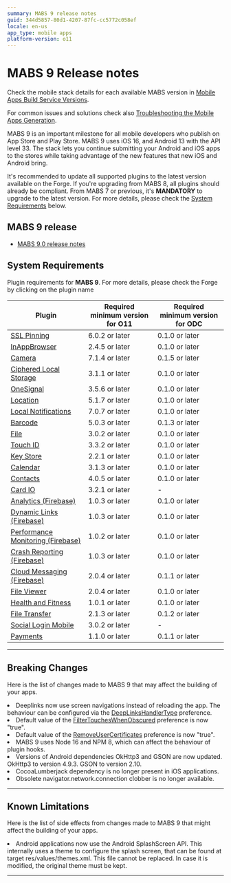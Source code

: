 ```yaml
---
summary: MABS 9 release notes
guid: 344d5857-80d1-4207-87fc-cc5772c058ef
locale: en-us
app_type: mobile apps
platform-version: o11
---
```


# MABS 9 Release notes

<div class="info">

Check the mobile stack details for each available MABS version in [Mobile Apps Build Service Versions](../mabs-versions.md).
</div>

<div class="info">

For common issues and solutions check also [Troubleshooting the Mobile Apps Generation](https://success.outsystems.com/Support/Enterprise_Customers/Troubleshooting/Troubleshooting_the_Mobile_Apps_Generation).
</div>

MABS 9 is an important milestone for all mobile developers who publish on App Store and Play Store. MABS 9 uses iOS 16, and Android 13 with the API level 33. The stack lets you continue submitting your Android and iOS apps to the stores while taking advantage of the new features that new iOS and Android bring.

<div class="warning">

It's recommended to update all supported plugins to the latest version available on the Forge. If you're upgrading from MABS 8, all plugins should already be compliant. From MABS 7 or previous, it's **MANDATORY** to upgrade to the latest version. For more details, please check the [System Requirements](#system-requirements) below.

</div>

## MABS 9 release

* [MABS 9.0 release notes](9.0/9.0.md)

## System Requirements

Plugin requirements for **MABS 9**. For more details, please check the Forge by clicking on the plugin name

|Plugin|Required minimum version for O11|Required minimum version for ODC|
|---|---|---|
|[SSL Pinning](https://www.outsystems.com/forge/component-versions/1873)|6.0.2 or later|0.1.0 or later|
|[InAppBrowser](https://www.outsystems.com/forge/component-versions/1558)|2.4.5 or later|0.1.0 or later|
|[Camera](https://www.outsystems.com/forge/component-versions/1390)|7.1.4 or later|0.1.5 or later|
|[Ciphered Local Storage](https://www.outsystems.com/forge/component-versions/1500)|3.1.1 or later|0.1.0 or later|
|[OneSignal](https://www.outsystems.com/forge/component-versions/2119)|3.5.6 or later|0.1.0 or later|
|[Location](https://www.outsystems.com/forge/component-overview/1395/location-plugin)|5.1.7 or later|0.1.0 or later|
|[Local Notifications](https://www.outsystems.com/forge/component-overview/1541/local-notifications-plugin)|7.0.7 or later|0.1.0 or later|
|[Barcode](https://www.outsystems.com/forge/component-overview/1403/barcode-plugin)|5.0.3 or later|0.1.3 or later|
|[File](https://www.outsystems.com/forge/component-versions/1633)|3.0.2 or later|0.1.0 or later|
|[Touch ID](https://www.outsystems.com/forge/component-versions/1431)|3.3.2 or later|0.1.0 or later|
|[Key Store](https://www.outsystems.com/forge/component-versions/1550)|2.2.1 or later|0.1.0 or later|
|[Calendar](https://www.outsystems.com/forge/component-versions/1566)|3.1.3 or later|0.1.0 or later|
|[Contacts](https://www.outsystems.com/forge/component-versions/1394)|4.0.5 or later|0.1.0 or later|
|[Card IO](https://www.outsystems.com/forge/component-versions/1438)|3.2.1 or later|-|
|[Analytics (Firebase)](https://www.outsystems.com/forge/component-versions/10704)|1.0.3 or later|0.1.0 or later|
|[Dynamic Links (Firebase)](https://www.outsystems.com/forge/component-versions/10988)|1.0.3 or later|0.1.0 or later|
|[Performance Monitoring (Firebase)](https://www.outsystems.com/forge/component-versions/10706)|1.0.2 or later|0.1.0 or later|
|[Crash Reporting (Firebase)](https://www.outsystems.com/forge/component-versions/10705)|1.0.3 or later|0.1.0 or later|
|[Cloud Messaging (Firebase)](https://www.outsystems.com/forge/component-versions/12174)|2.0.4 or later|0.1.1 or later|
|[File Viewer](https://www.outsystems.com/forge/component-versions/1606)|2.0.4 or later|0.1.0 or later|
|[Health and Fitness](https://www.outsystems.com/forge/component-versions/11715.)|1.0.1 or later|0.1.0 or later|
|[File Transfer](https://www.outsystems.com/forge/component-versions/1409)|2.1.3 or later|0.1.2 or later|
|[Social Login Mobile](https://www.outsystems.com/forge/component-versions/7895)|3.0.2 or later|-|
|[Payments](https://www.outsystems.com/forge/component-versions/13678)|1.1.0 or later|0.1.1 or later|

-----

## Breaking Changes

Here is the list of changes made to MABS 9 that may affect the building of your apps.

<li>Deeplinks now use screen navigations instead of reloading the app. The behaviour can be configured via the <a href="https://success.outsystems.com/Documentation/11/Delivering_Mobile_Apps/Customize_Your_Mobile_App/Customize_Deeplink_Behavior">DeepLinksHandlerType</a> preference.</li>
<li>Default value of the <a href="https://success.outsystems.com/Documentation/11/Delivering_Mobile_Apps/Customize_Your_Mobile_App/Extensibility_Configurations_JSON_Schema">FilterTouchesWhenObscured</a> preference is now "true".</li>
<li>Default value of the <a href="https://success.outsystems.com/Documentation/11/Delivering_Mobile_Apps/Customize_Your_Mobile_App/Extensibility_Configurations_JSON_Schema">RemoveUserCertificates</a> preference is now "true".</li>
<li>MABS 9 uses Node 16 and NPM 8, which can affect the behaviour of plugin hooks.</li>
<li>Versions of Android dependencies OkHttp3 and GSON are now updated. OkHttp3 to version 4.9.3. GSON to version 2.10.</li>
<li>CocoaLumberjack dependency is no longer present in iOS applications.</li>
<li>Obsolete navigator.network.connection clobber is no longer available.</li>

-----

## Known Limitations

Here is the list of side effects from changes made to MABS 9 that might affect the building of your apps.

<li>Android applications now use the Android SplashScreen API. This internally uses a theme to configure the splash screen, that can be found at target res/values/themes.xml. This file cannot be replaced. In case it is modified, the original theme must be kept.</li>

-----
